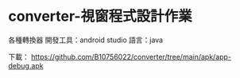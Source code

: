 # converter-視窗程式設計作業
各種轉換器
開發工具：android studio
語言：java

下載：
https://github.com/B10756022/converter/tree/main/apk/app-debug.apk
